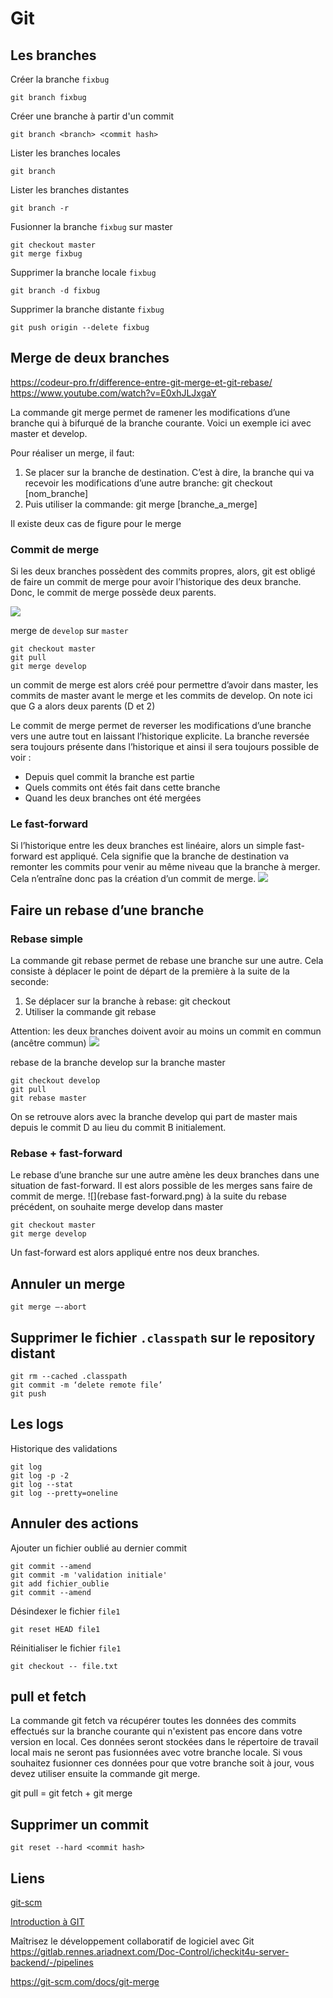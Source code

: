 # Git

## Les branches

Créer la branche `fixbug`
```
git branch fixbug
```
Créer une branche à partir d'un commit
```
git branch <branch> <commit hash>
```


Lister les branches locales
```
git branch
```

Lister les branches distantes

```
git branch -r
```
Fusionner la branche `fixbug` sur master

```
git checkout master
git merge fixbug
```

Supprimer la branche locale `fixbug`

```
git branch -d fixbug
```

Supprimer la branche distante `fixbug`

```
git push origin --delete fixbug
```

## Merge de deux branches

https://codeur-pro.fr/difference-entre-git-merge-et-git-rebase/
https://www.youtube.com/watch?v=E0xhJLJxgaY

La commande git merge permet de ramener les modifications d’une branche qui à bifurqué de la branche courante.
Voici un exemple ici avec master et develop.

Pour réaliser un merge, il faut:

1. Se placer sur la branche de destination. C’est à dire, la branche qui va recevoir les modifications d’une autre branche: git checkout [nom_branche]
2. Puis utiliser la commande: git merge [branche_a_merge]

Il existe deux cas de figure pour le merge

### Commit de merge

Si les deux branches possèdent des commits propres, alors, git est obligé de faire un commit de merge pour avoir l’historique des deux branche.
Donc, le commit de merge possède deux parents.

![](merge.png)

merge de `develop` sur `master`
```
git checkout master
git pull
git merge develop
```

un commit de merge est alors créé pour permettre d’avoir dans master, les commits de master avant le merge et les commits de develop.
On note ici que G a alors deux parents (D et 2)

Le commit de merge permet de reverser les modifications d’une branche vers une autre tout en laissant l’historique explicite.
La branche reversée sera toujours présente dans l’historique et ainsi il sera toujours possible de voir :

- Depuis quel commit la branche est partie
- Quels commits ont étés fait dans cette branche
- Quand les deux branches ont été mergées

### Le fast-forward

Si l’historique entre les deux branches est linéaire, alors un simple fast-forward est appliqué.
Cela signifie que la branche de destination va remonter les commits pour venir au même niveau que la branche à merger.
Cela n’entraîne donc pas la création d’un commit de merge.
![](fast-forward.png)

## Faire un rebase d’une branche

### Rebase simple

La commande git rebase permet de rebase une branche sur une autre. Cela consiste à déplacer le point de départ de la première à la suite de la seconde:

1. Se déplacer sur la branche à rebase: git checkout
2. Utiliser la commande git rebase

Attention: les deux branches doivent avoir au moins un commit en commun (ancêtre commun)
![](rebase.png)

rebase de la branche develop sur la branche master
```
git checkout develop
git pull
git rebase master
```
On se retrouve alors avec la branche develop qui part de master mais depuis le commit D au lieu du commit B initialement.

### Rebase + fast-forward

Le rebase d’une branche sur une autre amène les deux branches dans une situation de fast-forward.
Il est alors possible de les merges sans faire de commit de merge.
![](rebase fast-forward.png)
à la suite du rebase précédent, on souhaite merge develop dans master

    git checkout master
    git merge develop

Un fast-forward est alors appliqué entre nos deux branches.

## Annuler un merge

```
git merge –-abort
```

## Supprimer le fichier `.classpath` sur le repository distant

```
git rm --cached .classpath
git commit -m ‘delete remote file’
git push
```

## Les logs

Historique des validations

```
git log
git log -p -2
git log --stat
git log --pretty=oneline
```

## Annuler des actions

Ajouter un fichier oublié au dernier commit

```
git commit --amend
git commit -m 'validation initiale'
git add fichier_oublie
git commit --amend
```

Désindexer le fichier `file1`

```
git reset HEAD file1
```

Réinitialiser le fichier `file1`

```
git checkout -- file.txt
```

## pull et fetch

La commande git fetch va récupérer toutes les données des commits effectués sur la branche courante qui n'existent pas encore dans votre version en local.
Ces données seront stockées dans le répertoire de travail local mais ne seront pas fusionnées avec votre branche locale.
Si vous souhaitez fusionner ces données pour que votre branche soit à jour, vous devez utiliser ensuite la commande git merge.

git pull = git fetch + git merge

## Supprimer un commit
```
git reset --hard <commit hash>
```

## Liens

[git-scm](https://git-scm.com/book/fr/v2/Les-bases-de-Git-D%C3%A9marrer-un-d%C3%A9p%C3%B4t-Git)

[Introduction à GIT](https://perso.liris.cnrs.fr/pierre-antoine.champin/enseignement/intro-git/)

Maîtrisez le développement collaboratif de logiciel avec Git https://gitlab.rennes.ariadnext.com/Doc-Control/icheckit4u-server-backend/-/pipelines

https://git-scm.com/docs/git-merge




